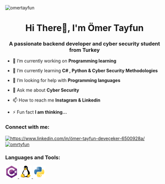 <p align="left"> <img src="https://komarev.com/ghpvc/?username=omertayfun&label=Profile%20views&color=0e75b6&style=flat" alt="omertayfun" /> </p>
<h1 align="center">Hi There👋, I'm Ömer Tayfun</h1>
<h3 align="center">A passionate backend developer and cyber security student from Turkey</h3>



- 🔭 I’m currently working on **Programming learning**

- 🌱 I’m currently learning **C# , Python & Cyber Security Methodologies**

- 🤝 I’m looking for help with **Programming languages**

- 💬 Ask me about **Cyber Security**

- 📫 How to reach me **Instagram & Linkedin**

- ⚡ Fun fact **I am thinking...**

<h3 align="left">Connect with me:</h3>
<p align="left">
<a href="https://linkedin.com/in/https://www.linkedin.com/in/ömer-tayfun-deveçeker-6500928a/" target="blank"><img align="center" src="https://raw.githubusercontent.com/rahuldkjain/github-profile-readme-generator/master/src/images/icons/Social/linked-in-alt.svg" alt="https://www.linkedin.com/in/ömer-tayfun-deveçeker-6500928a/" height="30" width="40" /></a>
<a href="https://instagram.com/omrtyfun" target="blank"><img align="center" src="https://raw.githubusercontent.com/rahuldkjain/github-profile-readme-generator/master/src/images/icons/Social/instagram.svg" alt="omrtyfun" height="30" width="40" /></a>
</p>

<h3 align="left">Languages and Tools:</h3>
<p align="left"> <a href="https://www.w3schools.com/cs/" target="_blank" rel="noreferrer"> <img src="https://raw.githubusercontent.com/devicons/devicon/master/icons/csharp/csharp-original.svg" alt="csharp" width="40" height="40"/> </a> <a href="https://www.linux.org/" target="_blank" rel="noreferrer"> <img src="https://raw.githubusercontent.com/devicons/devicon/master/icons/linux/linux-original.svg" alt="linux" width="40" height="40"/> </a> <a href="https://www.python.org" target="_blank" rel="noreferrer"> <img src="https://raw.githubusercontent.com/devicons/devicon/master/icons/python/python-original.svg" alt="python" width="40" height="40"/> </a> </p>
